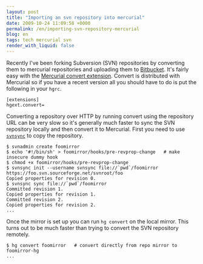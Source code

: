 ```yaml
---
layout: post
title: "Importing an svn repository into mercurial"
date: 2009-10-24 11:09:58 +0000
permalink: /en/importing-svn-repository-mercurial
blog: en
tags: tech mercurial svn
render_with_liquid: false
---
```


Recently I've been forking Subversion (SVN) repositories by converting them to
mercurial repositories and uploading them to
[Bitbucket](http://www.bitbucket.org/). It's fairly easy with the
[Mercurial convert
extension](http://mercurial.selenic.com/wiki/ConvertExtension). Convert
is distributed with Mercurial so if you have a recent version all you
should have to do is put the following in your `hgrc`.

```text
[extensions]
hgext.convert=
```

Converting a repository over HTTP by running convert using the repository URL
can be very slow so it's generally much faster to sync the SVN repository
locally and then convert it to Mercurial. First you need to use
[`svnsync`](http://svn.collab.net/repos/svn/trunk/notes/svnsync.txt) to copy the
repository.

```text
$ svnadmin create foomirror
$ echo '#!/bin/sh' > foomirror/hooks/pre-revprop-change   # make insecure dummy hook
$ chmod +x foomirror/hooks/pre-revprop-change
$ svnsync init --username svnsync file://`pwd`/foomirror https://foo.svn.sourceforge.net/svnroot/foo
Copied properties for revision 0.
$ svnsync sync file://`pwd`/foomirror
Committed revision 1.
Copied properties for revision 1.
Committed revision 2.
Copied properties for revision 2.
...
```

Once the mirror is set up you can run `hg convert` on the local mirror.
This turns out to be much faster than trying to convert the SVN
repository remotely.

```text
$ hg convert foomirror   # convert directly from repo mirror to foomirror-hg
...
```
